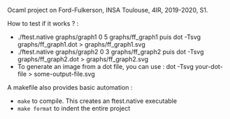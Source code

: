 Ocaml project on Ford-Fulkerson, INSA Toulouse, 4IR, 2019-2020, S1. 

How to test if it works ? :
 - ./ftest.native graphs/graph1 0 5 graphs/ff_graph1 puis dot -Tsvg graphs/ff_graph1.dot > graphs/ff_graph1.svg
 - ./ftest.native graphs/graph2 0 3 graphs/ff_graph2 puis dot -Tsvg graphs/ff_graph2.dot > graphs/ff_graph2.svg
 - To generate an image from a dot file, you can use : dot -Tsvg your-dot-file > some-output-file.svg


A makefile also provides basic automation :
 - `make` to compile. This creates an ftest.native executable
 - `make format` to indent the entire project

